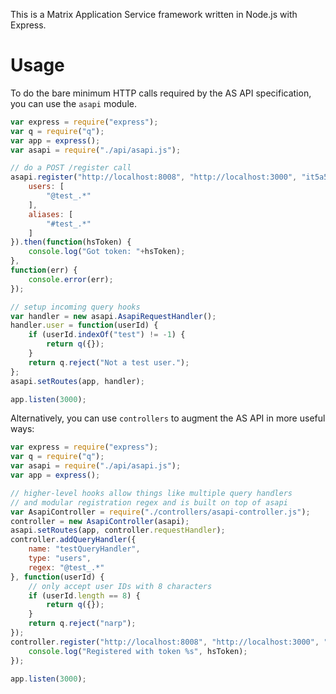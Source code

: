 This is a Matrix Application Service framework written in Node.js with Express.

Usage
=====
To do the bare minimum HTTP calls required by the AS API specification, you can use the ``asapi`` module.

``` javascript
var express = require("express");
var q = require("q");
var app = express();
var asapi = require("./api/asapi.js");

// do a POST /register call
asapi.register("http://localhost:8008", "http://localhost:3000", "it5a5ecr3t23v3ry1", {
    users: [
        "@test_.*"
    ],
    aliases: [
        "#test_.*"
    ]
}).then(function(hsToken) {
    console.log("Got token: "+hsToken);
},
function(err) {
    console.error(err);
});

// setup incoming query hooks
var handler = new asapi.AsapiRequestHandler();
handler.user = function(userId) {
    if (userId.indexOf("test") != -1) {
        return q({});
    }
    return q.reject("Not a test user.");
};
asapi.setRoutes(app, handler);

app.listen(3000);
```

Alternatively, you can use ``controllers`` to augment the AS API in more useful ways:

``` javascript
var express = require("express");
var q = require("q");
var asapi = require("./api/asapi.js");
var app = express();

// higher-level hooks allow things like multiple query handlers
// and modular registration regex and is built on top of asapi
var AsapiController = require("./controllers/asapi-controller.js");
controller = new AsapiController(asapi);
asapi.setRoutes(app, controller.requestHandler);
controller.addQueryHandler({
    name: "testQueryHandler",
    type: "users",
    regex: "@test_.*"
}, function(userId) {
    // only accept user IDs with 8 characters
    if (userId.length == 8) {
        return q({});
    }
    return q.reject("narp");
});
controller.register("http://localhost:8008", "http://localhost:3000", "1234567890").then(function(hsToken) {
    console.log("Registered with token %s", hsToken);
});

app.listen(3000);
```
